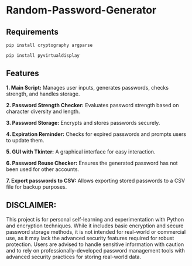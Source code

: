# Random-Password-Generator

## Requirements

```
pip install cryptography argparse
```

```
pip install pyvirtualdisplay
```

## Features

**1. Main Script:** Manages user inputs, generates passwords, checks strength, and handles storage.

**2. Password Strength Checker:** Evaluates password strength based on character diversity and length.

**3. Password Storage:** Encrypts and stores passwords securely.

**4. Expiration Reminder:** Checks for expired passwords and prompts users to update them.

**5. GUI with Tkinter:** A graphical interface for easy interaction.

**6. Password Reuse Checker:** Ensures the generated password has not been used for other accounts.

**7. Export passwords to CSV:** Allows exporting stored passwords to a CSV file for backup purposes.

## DISCLAIMER:

This project is for personal self-learning and experimentation with Python and encryption techniques. While it includes basic encryption and secure password storage methods, it is not intended for real-world or commercial use, as it may lack the advanced security features required for robust protection. Users are advised to handle sensitive information with caution and to rely on professionally-developed password management tools with advanced security practices for storing real-world data.
